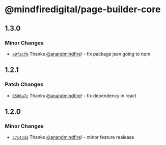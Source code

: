 # @mindfiredigital/page-builder-core

## 1.3.0

### Minor Changes

- [`a9facf0`](https://github.com/mindfiredigital/page-builder/commit/a9facf0fcd1b052e18b857f5a8c97c925ad985dc) Thanks [@anandmindfire](https://github.com/anandmindfire)! - fix package json going to npm

## 1.2.1

### Patch Changes

- [`0596a7c`](https://github.com/mindfiredigital/page-builder/commit/0596a7ccb88916afdb80c9293f984a5aa072c02e) Thanks [@anandmindfire](https://github.com/anandmindfire)! - fix dependency in react

## 1.2.0

### Minor Changes

- [`37c43dd`](https://github.com/mindfiredigital/page-builder/commit/37c43ddb1d057347fcbeaf76a1697752d778688a) Thanks [@anandmindfire](https://github.com/anandmindfire)! - minor feature realease
